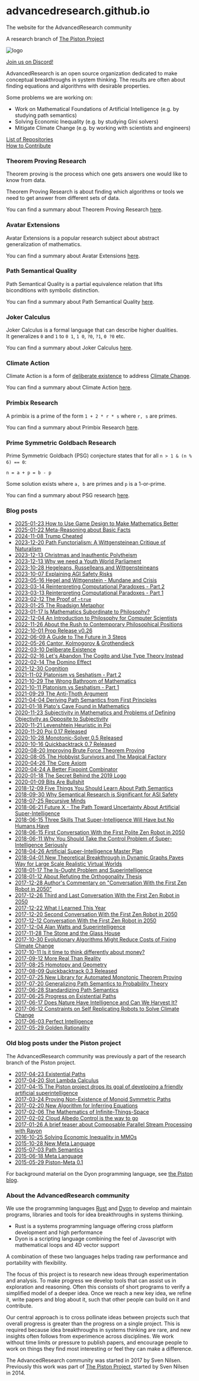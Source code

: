 # advancedresearch.github.io
The website for the AdvancedResearch community

A research branch of [The Piston Project](https://www.piston.rs/)

![logo](./images/001.png)

[Join us on Discord!](https://discord.gg/JkrhJJRBR2)

AdvancedResearch is an open source organization dedicated to make conceptual breakthroughs in system thinking.
The results are often about finding equations and algorithms with desirable properties.

Some problems we are working on:

- Work on Mathematical Foundations of Artificial Intelligence (e.g. by studying path semantics)
- Solving Economic Inequality (e.g. by studying Gini solvers)
- Mitigate Climate Change (e.g. by working with scientists and engineers)

[List of Repositories](https://github.com/advancedresearch)  
[How to Contribute](https://github.com/advancedresearch/advancedresearch.github.io/blob/master/CONTRIBUTING.md)

### Theorem Proving Research

Theorem proving is the process which one gets answers one would like to know from data.

Theorem Proving Research is about finding which algorithms or tools we need to get answer from different sets of data.

You can find a summary about Theorem Proving Research [here](./solving/summary.md).

### Avatar Extensions

Avatar Extensions is a popular research subject about abstract generalization of mathematics.

You can find a summary about Avatar Extensions [here](./avatar-extensions/summary.md).

### Path Semantical Quality

Path Semantical Quality is a partial equivalence relation that lifts biconditions with symbolic distinction.

You can find a summary about Path Semantical Quality [here](./quality/summary.md).

### Joker Calculus

Joker Calculus is a formal language that can describe higher dualities.  
It generalizes `0` and `1` to `0 1`, `1 0`, `?0`, `?1`, `0 ?0` etc.

You can find a summary about Joker Calculus [here](./joker-calculus/summary.md).

### Climate Action

Climate Action is a form of [deliberate existence](https://advancedresearch.github.io/blog/2022-03-10-deliberate-existence) to address [Climate Change](https://en.wikipedia.org/wiki/Climate_change).

You can find a summary about Climate Action [here](./climateaction/summary).

### Primbix Research

A primbix is a prime of the form `1 + 2 * r * s` where `r, s` are primes.

You can find a summary about Primbix Research [here](https://advancedresearch.github.io/primbix/primbix-research).

### Prime Symmetric Goldbach Research

Prime Symmetric Goldbach (PSG) conjecture states that for all `n > 1 & (n % 6) == 0`:

```
n = a + p = b - p
```

Some solution exists where `a, b` are primes and `p` is a 1-or-prime.

You can find a summary about PSG research [here](https://advancedresearch.github.io/psg/psg-research).

### Blog posts

- [2025-01-23 How to Use Game Design to Make Mathematics Better](https://advancedresearch.github.io/blog/2025-01-23-how-to-use-game-design-to-make-mathematics-better)
- [2025-01-22 Meta-Reasoning about Basic Facts](https://advancedresearch.github.io/blog/2025-01-22-meta-reasoning-about-basic-facts)
- [2024-11-08 Trump Cheated](https://advancedresearch.github.io/blog/2024-11-08-trump-cheated)
- [2023-12-20 Path Functorialism: A Wittgensteinean Critique of Naturalism](https://advancedresearch.github.io/blog/2023-12-20-path-functionialism-a-wittgensteinean-critique-of-naturalism)
- [2023-12-13 Christmas and Inauthentic Polytheism](https://advancedresearch.github.io/blog/2023-12-13-christmas-and-inauthentic-polytheism)
- [2023-12-13 Why we need a Youth World Parliament](https://advancedresearch.github.io/blog/2023-12-13-why-we-need-a-youth-world-parliament)
- [2023-10-28 Hegeleans, Russelleans and Wittgensteineans](https://advancedresearch.github.io/blog/2023-10-28-hegeleans-russelleans-and-wittgensteineans)
- [2023-10-07 Explaining AGI Safety Risks](https://advancedresearch.github.io/blog/2023-10-07-explaining-agi-safety-risks)
- [2023-05-16 Hegel and Wittgenstein - Mundane and Crisis](https://advancedresearch.github.io/blog/2023-05-16-hegel-and-wittgenstein-mundane-and-crisis)
- [2023-03-14 Reinterpreting Computational Paradoxes - Part 2](https://advancedresearch.github.io/blog/2023-03-14-reinterpreting-computational-paradoxes-part-2)
- [2023-03-13 Reinterpreting Computational Paradoxes - Part 1](https://advancedresearch.github.io/blog/2023-03-13-reinterpreting-computational-paradoxes)
- [2023-02-12 The Proof of `~true`](https://advancedresearch.github.io/blog/2023-02-12-the-proof-of-true)
- [2023-01-25 The Roadsign Metaphor](https://advancedresearch.github.io/blog/2023-01-23-the-roadsign-metaphor)
- [2023-01-17 Is Mathematics Subordinate to Philosophy?](https://advancedresearch.github.io/blog/2023-01-17-is-mathematics-subordinate-to-philosophy)
- [2022-12-04 An Introduction to Philosophy for Computer Scientists](https://advancedresearch.github.io/blog/2022-12-04-an-introduction-to-philosophy-for-computer-scientists)
- [2022-11-26 About the Rush to Contemporary Philosophical Positions](https://advancedresearch.github.io/blog/2022-11-26-about-the-rush-to-contemporary-philosophical-positions)
- [2022-10-01 Prop Release v0.26](https://advancedresearch.github.io/blog/2022-10-01-prop-release-v0.26)
- [2022-06-09 A Guide to The Future in 3 Steps](https://advancedresearch.github.io/blog/2022-06-09-a-guide-to-the-future-in-3-steps)
- [2022-05-26 Cantor, Kolmogorov & Grothendieck](https://advancedresearch.github.io/blog/2022-05-26-cantor-kolmogorov-and-grothendieck)
- [2022-03-10 Deliberate Existence](https://advancedresearch.github.io/blog/2022-03-10-deliberate-existence)
- [2022-02-16 Let's Abandon The Cogito and Use Type Theory Instead](https://advancedresearch.github.io/blog/2022-02-16-lets-abandon-the-cogito-and-use-type-theory-instead)
- [2022-02-14 The Domino Effect](https://advancedresearch.github.io/blog/2022-02-14-the-domino-effect)
- [2021-12-30 Cognition](https://advancedresearch.github.io/blog/2021-12-30-cognition)
- [2021-11-02 Platonism vs Seshatism - Part 2](https://advancedresearch.github.io/blog/2021-11-02-platonism-vs-seshatism-part-2)
- [2021-10-29 The Wrong Bathroom of Mathematics](https://advancedresearch.github.io/blog/2021-10-29-the-wrong-bathroom-of-mathematics)
- [2021-10-11 Platonism vs Seshatism - Part 1](https://advancedresearch.github.io/blog/2021-10-11-platonism-vs-seshatism-part-1)
- [2021-09-29 The Anti-Thoth Argument](https://advancedresearch.github.io/blog/2021-09-29-the-anti-thoth-argument)
- [2021-04-04 Deriving Path Semantics from First Principles](https://advancedresearch.github.io/blog/2021-04-04-deriving-path-semantics-from-first-principles)
- [2021-01-18 Plato's Cave Found in Mathematics](https://advancedresearch.github.io/blog/2021-01-18-platos-cave-found-in-mathematics)
- [2020-11-23 Subjectivity in Mathematics and Problems of Defining Objectivity as Opposite to Subjectivity](https://advancedresearch.github.io/blog/2020-11-23-is-mathematics-really-absolute-objective)
- [2020-11-21 Levenshtein Heuristic in Poi](https://advancedresearch.github.io/blog/2020-11-21-levenshtein-heuristic-in-poi)
- [2020-11-20 Poi 0.17 Released](https://advancedresearch.github.io/blog/2020-11-17-poi-0.17-released)
- [2020-10-28 Monotonic-Solver 0.5 Released](https://advancedresearch.github.io/blog/2020-10-28-monotonic-solver-0.5-released)
- [2020-10-16 Quickbacktrack 0.7 Released](https://github.com/advancedresearch/advancedresearch.github.io/blob/master/blog/2020-10-16-quickbacktrack-0.7-released.md)
- [2020-08-20 Improving Brute Force Theorem Proving](https://github.com/advancedresearch/advancedresearch.github.io/blob/master/blog/2020-08-20-improving-brute-force-theorem-proving.md)
- [2020-08-05 The Hobbyist Survivors and The Magical Factory](https://github.com/advancedresearch/advancedresearch.github.io/blob/master/blog/2020-08-05-the-hobbyist-survivors-and-the-magical-factory.md)
- [2020-04-26 The Core Axiom](https://github.com/advancedresearch/advancedresearch.github.io/blob/master/blog/2020-04-26-the-core-axiom.md)
- [2020-04-24 A Better Fixpoint Combinator](https://github.com/advancedresearch/advancedresearch.github.io/blob/master/blog/2020-04-24-a-better-fixpoint-combinator.md)
- [2020-01-18 The Secret Behind the 2019 Logo](https://github.com/advancedresearch/advancedresearch.github.io/blob/master/blog/2020-01-18-the-secret-behind-the-2019-logo.md)
- [2020-01-09 Bits Are Bullshit](https://github.com/advancedresearch/advancedresearch.github.io/blob/master/blog/2020-01-09-bits-are-bullshit.md)
- [2018-12-09 Five Things You Should Learn About Path Semantics](https://github.com/advancedresearch/advancedresearch.github.io/blob/master/blog/2018-12-09-five-things-you-should-know-about-path-semantics.md)
- [2018-09-30 Why Semantical Research is Significant for ASI Safety](https://github.com/advancedresearch/advancedresearch.github.io/blob/master/blog/2018-09-30-why-semantical-research-is-significant-for-asi-safety.md)
- [2018-07-25 Recursive Minds](https://github.com/advancedresearch/advancedresearch.github.io/blob/master/blog/2018-07-25-recursive-minds.md)  
- [2018-06-21 Future X - The Path Toward Uncertainty About Artificial Super-Intelligence](https://github.com/advancedresearch/advancedresearch.github.io/blob/master/blog/2018-06-21-future-x-the-path-toward-uncertainty-about-artificial-super-intelligence.md)
- [2018-06-15 Three Skills That Super-Intelligence Will Have but No Humans Have](https://github.com/advancedresearch/advancedresearch.github.io/blob/master/blog/2018-06-15-skills-that-super-intelligence-will-have-but-no-humans-have.md)
- [2018-06-15 First Conversation With the First Polite Zen Robot in 2050](https://github.com/advancedresearch/advancedresearch.github.io/blob/master/blog/2018-06-15-first-conversation-with-the-first-polite-zen-robot-in-2050.md)
- [2018-06-11 Why You Should Take the Control Problem of Super-Intelligence Seriously](https://github.com/advancedresearch/advancedresearch.github.io/blob/master/blog/2018-06-11-why-you-should-take-the-control-problem-of-super-intelligence-seriously.md)
- [2018-04-26 Artificial Super-Intelligence Master Plan](https://github.com/advancedresearch/advancedresearch.github.io/blob/master/blog/2018-04-26-artificial-super-intelligence-master-plan.md)
- [2018-04-01 New Theoretical Breakthrough in Dynamic Graphs Paves Way for Large Scale Realistic Virtual Worlds](https://github.com/advancedresearch/advancedresearch.github.io/blob/master/blog/2018-04-01-new-theoretical-breakthrough-in-dynamic-graphs-paves-way-for-large-scale-realistic-virtual-worlds.md)
- [2018-01-17 The Is-Ought Problem and Superintelligence](https://github.com/advancedresearch/advancedresearch.github.io/blob/master/blog/2018-01-17-the-is-ought-problem-and-superintelligence.md)
- [2018-01-12 About Refuting the Orthogonality Thesis](https://github.com/advancedresearch/advancedresearch.github.io/blob/master/blog/2018-01-12-about-refuting-the-orthogonality-thesis.md)
- [2017-12-28 Author's Commentary on "Conversation With the First Zen Robot in 2050"](https://github.com/advancedresearch/advancedresearch.github.io/blob/master/blog/2017-12-28-authors-commentary-on-conversation-with-the-first-zen-robot-in-2050.md)
- [2017-12-26 Third and Last Conversation With the First Zen Robot in 2050](https://github.com/advancedresearch/advancedresearch.github.io/blob/master/blog/2017-12-26-third-and-last-conversation-with-the-first-zen-robot-in-2050.md)
- [2017-12-22 What I Learned This Year](https://github.com/advancedresearch/advancedresearch.github.io/blob/master/blog/2017-12-22-what-i-learned-this-year.md)
- [2017-12-20 Second Conversation With the First Zen Robot in 2050](https://github.com/advancedresearch/advancedresearch.github.io/blob/master/blog/2017-12-20-second-conversation-with-the-first-zen-robot-in-2050.md)  
- [2017-12-12 Conversation With the First Zen Robot in 2050](https://github.com/advancedresearch/advancedresearch.github.io/blob/master/blog/2017-12-12-conversation-with-the-first-zen-robot-in-2050.md)  
- [2017-12-04 Alan Watts and Superintelligence](https://github.com/advancedresearch/advancedresearch.github.io/blob/master/blog/2017-12-04-alan-watts-and-superintelligence.md)
- [2017-11-28 The Stone and the Glass House](https://github.com/advancedresearch/advancedresearch.github.io/blob/master/blog/2017-11-28-the-stone-and-the-glass-house.md)
- [2017-10-30 Evolutionary Algorithms Might Reduce Costs of Fixing Climate Change](https://github.com/advancedresearch/advancedresearch.github.io/blob/master/blog/2017-10-30-evolutionary-algorithms-might-reduce-costs-of-fixing-climate-change.md)      
- [2017-10-11 Is it time to think differently about money?](https://github.com/advancedresearch/advancedresearch.github.io/blob/master/blog/2017-10-10-is-it-time-to-think-differently-about-money.md)  
- [2017-09-12 More Real Than Reality](https://github.com/advancedresearch/advancedresearch.github.io/blob/master/blog/2017-09-12-more-real-than-reality.md)
- [2017-08-25 Homotopy and Geometry](https://github.com/advancedresearch/advancedresearch.github.io/blob/master/blog/2017-08-25-homotopy-and-geometry.md)
- [2017-08-09 Quickbacktrack 0.3 Released](https://github.com/advancedresearch/advancedresearch.github.io/blob/master/blog/2017-08-09-quickbacktrack-0.3-released.md)
- [2017-07-25 New Library for Automated Monotonic Theorem Proving](https://github.com/advancedresearch/advancedresearch.github.io/blob/master/blog/2017-07-25-new-library-for-automated-monotonic-theorem-proving.md)
- [2017-07-20 Generalizing Path Semantics to Probability Theory](https://github.com/advancedresearch/advancedresearch.github.io/blob/master/blog/2017-07-20-generalizing-path-semantics-to-probability-theory.md)
- [2017-06-28 Standardizing Path Semantics](https://github.com/advancedresearch/advancedresearch.github.io/blob/master/blog/2017-06-28-standardizing-path-semantics.md)
- [2017-06-25 Progress on Existential Paths](https://github.com/advancedresearch/advancedresearch.github.io/blob/master/blog/2017-06-25-progress-on-existential-paths.md)
- [2017-06-17 Does Nature Have Intelligence and Can We Harvest It?](https://advancedresearch.github.io/blog/2017-06-16-does-nature-have-intelligence-and-can-we-harvest-it)
- [2017-06-12 Constraints on Self Replicating Robots to Solve Climate Change](https://github.com/advancedresearch/advancedresearch.github.io/blob/master/blog/2017-06-12-constraints-on-self-replicating-robots-to-solve-climate-change.md)
- [2017-06-03 Perfect Intelligence](https://github.com/advancedresearch/advancedresearch.github.io/blob/master/blog/2017-06-03-perfect-intelligence.md)
- [2017-05-29 Golden Rationality](https://github.com/advancedresearch/advancedresearch.github.io/blob/master/blog/2017-05-29-golden-rationality.md)

### Old blog posts under the Piston project

The AdvancedResearch community was previously a part of the research branch of the Piston project.

- [2017-04-23 Existential Paths](http://blog.piston.rs/2017/04/23/existential-paths/)
- [2017-04-20 Slot Lambda Calculus](http://blog.piston.rs/2017/04/20/slot-lambda-calculus/)
- [2017-04-15 The Piston project drops its goal of developing a friendly artificial superintelligence](http://blog.piston.rs/2017/04/15/no-superintelligence/)
- [2017-03-24 Proving Non-Existence of Monoid Symmetric Paths](http://blog.piston.rs/2017/03/24/proving-non-existence-of-monoid-symmetric-paths/)
- [2017-02-20 New Algorithm for Inferring Equations](http://blog.piston.rs/2017/02/20/new-algorithm-for-inferring-equations/)
- [2017-02-06 The Mathematics of Infinite-Things-Space](http://blog.piston.rs/2017/02/06/the-mathematics-of-infinite-things-space/)
- [2017-02-02 Cloud Albedo Control is the way to go](http://blog.piston.rs/2017/02/02/cloud-albido-control-is-the-way-to-go/)
- [2017-01-26 A brief teaser about Composable Parallel Stream Processing with Rayon](http://blog.piston.rs/2017/01/26/a-brief-teaser-about-composable-parallel-stream-processing-with-rayon/)
- [2016-10-25 Solving Economic Inequality in MMOs](http://blog.piston.rs/2016/10/25/solving-economic-inequality-in-mmos/)
- [2015-10-28 New Meta Language](http://blog.piston.rs/2015/10/28/new-meta-language/)
- [2015-07-03 Path Semantics](http://blog.piston.rs/2015/07/03/path-semantics/)
- [2015-06-18 Meta Language](http://blog.piston.rs/2015/06/18/meta-language/)
- [2015-05-29 Piston-Meta 0.1](http://blog.piston.rs/2015/05/29/piston-meta/)

For background material on the Dyon programming language, see [the Piston blog](http://blog.piston.rs/).

### About the AdvancedResearch community

We use the programming languages [Rust](https://www.rust-lang.org/en-US/) and [Dyon](https://github.com/pistondevelopers/dyon) to develop and maintain programs, libraries and tools for idea breakthroughs in systems thinking.

- Rust is a systems programming language offering cross platform development and high performance
- Dyon is a scripting language combining the feel of Javascript with mathematical loops and 4D vector support

A combination of these two languages helps trading raw performance and portability with flexibility.

The focus of this project is to research new ideas through experimentation and analysis.
To make progress we develop tools that can assist us in exploration and reasoning.
Often this consists of short programs to verify a simplified model of a deeper idea.
Once we reach a new key idea, we refine it, write papers and blog about it,
such that other people can build on it and contribute.

Our central approach is to cross pollinate ideas between projects such that overall progress
is greater than the progress on a single project.
This is required because idea breakthroughs in systems thinking are rare,
and new insights often follows from experimence across disciplines.
We work without time limits or pressure to publish papers,
and encourage people to work on things they find most interesting or feel they can make a difference.

The AdvancedResearch community was started in 2017 by Sven Nilsen.
Previously this work was part of [The Piston Project](http://www.piston.rs/), started by Sven Nilsen in 2014.

